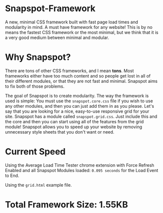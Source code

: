 # Snapspot-Framework
A new, minimal CSS framework built with fast page load times and modularity in mind. A must have framework for any website! This is by no means the fastest CSS framework or the most minimal, but we think that it is a very good medium between minimal and modular.

# Why Snapspot?
There are tons of other CSS frameworks, and I mean **tons**. Most frameworks either have too much content and so people get lost in all of their different modules, or that they are not fast and minimal. Snapspot aims to fix both of those problems.

The goal of Snapspot is to create modularity. The way the framework is used is simple: You must use the `snapspot.core.css` file if you wish to use any other modules, and then you can just add them in as you please. Let's say that you are looking for a nice, easy-to-use responsive grid for your site. Snapspot has a module called `snapspot.grid.css`. Just include this and the core and then you can start using all of the features from the grid module! Snapspot allows you to speed up your website by removing unnecessary style sheets that you don't want or need.

# Current Speed
Using the Average Load Time Tester chrome extension with Force Refresh Enabled and all Snapspot Modules loaded: `0.095 seconds` for the Load Event to End.

Using the `grid.html` example file.

# Total Framework Size: 1.55KB
